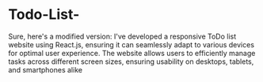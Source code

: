 # Todo-List-
 Sure, here's a modified version:  I've developed a responsive ToDo list website using React.js, ensuring it can seamlessly adapt to various devices for optimal user experience. The website allows users to efficiently manage tasks across different screen sizes, ensuring usability on desktops, tablets, and smartphones alike
